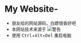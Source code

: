 # My Website-
* 朋友给的网站源码，白嫖很香好吧<br>
* 本网站技术来源于
![警告](http://static.runoob.com/images/runoob-logo.png)<br>
* 使用 <kbd>Ctrl</kbd>+<kbd>Alt</kbd>+<kbd>Del</kbd> 重启电脑
